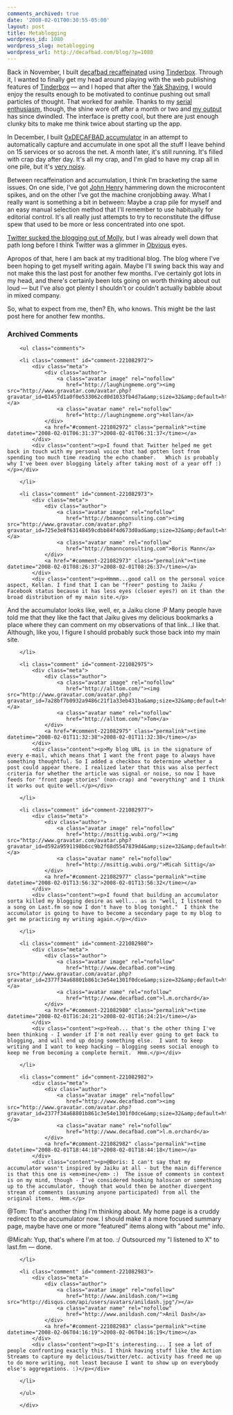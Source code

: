 ```yaml
---
comments_archived: true
date: '2008-02-01T00:30:55-05:00'
layout: post
title: Metablogging
wordpress_id: 1080
wordpress_slug: metablogging
wordpress_url: http://decafbad.com/blog/?p=1080
---
```

Back in November, I built [decafbad recaffeinated][recaffeinated] using [Tinderbox][].  Through it, I wanted to finally get my head around playing with the web publishing features of [Tinderbox][] — and I hoped that after the [Yak Shaving][yak], I would enjoy the results enough to be motivated to continue pushing out small particles of thought.  That worked for awhile.  Thanks to my [serial enthusiasm][serial], though, the shine wore off after a month or two and [my output][archives] has since dwindled.  The interface is pretty cool, but there are just enough clunky bits to make me think twice about starting up the app.

In December, I built [0xDECAFBAD accumulator][accum] in an attempt to automatically capture and accumulate in one spot all the stuff I leave behind on 15 services or so across the net.  A month later, it's still running.  It's filled with crap day after day.  It's all my crap, and I'm glad to have my crap all in one pile, but it's [very noisy][noisy].

Between recaffeination and accumulation, I think I'm bracketing the same issues.  On one side, I've got [John Henry][jh] hammering down the microcontent spikes, and on the other I've got the machine cronjobbing away.  What I really want is something a bit in between: Maybe a crap pile for myself and an easy manual selection method that I'll remember to use habitually for editorial control.  It's all really just attempts to try to reconstitute the diffuse spew that used to be more or less concentrated into one spot.

[Twitter sucked the blogging out of Molly][molly], but I was already well down that path long before I think Twitter was a glimmer in [Obvious][] eyes.  

Apropos of that, here I am back at my traditional blog.  The blog where I've been hoping to get myself writing again.  Maybe I'll swing back this way and not make this the last post for another few months.  I've certainly got lots in my head, and there's certainly been lots going on worth thinking about out loud — but I've also got plenty I shouldn't or couldn't actually babble about in mixed company.

So, what to expect from me, then?  Eh, who knows.  This might be the last post here for another few months.

[obvious]: http://obvious.com/
[molly]: http://www.molly.com/2008/01/05/twitter-sucked-the-blogging-out-of-me/
[jh]: http://en.wikipedia.org/wiki/John_Henry_(folklore)
[archives]: http://decafbad.com/recaffeinated/archives.html
[yak]: http://en.wiktionary.org/wiki/yak_shaving
[noisy]: http://decafbad.com/blog/2008/01/28/comments-fixed#comment-326727
[serial]: http://decafbad.com/blog/2006/05/26/confessions-of-a-serial-enthusiast
[accum]: http://decafbad.com/accum/
[recaffeinated]: http://decafbad.com/recaffeinated/
[tinderbox]: http://eastgate.com/Tinderbox/

<div id="comments" class="comments archived-comments">
            <h3>Archived Comments</h3>
            
        <ul class="comments">
            
        <li class="comment" id="comment-221082972">
            <div class="meta">
                <div class="author">
                    <a class="avatar image" rel="nofollow" 
                       href="http://laughingmeme.org"><img src="http://www.gravatar.com/avatar.php?gravatar_id=01457d1a0f0e533062cd0d1033fb4d7a&amp;size=32&amp;default=http://mediacdn.disqus.com/1320279820/images/noavatar32.png"/></a>
                    <a class="avatar name" rel="nofollow" 
                       href="http://laughingmeme.org">kellan</a>
                </div>
                <a href="#comment-221082972" class="permalink"><time datetime="2008-02-01T06:31:37">2008-02-01T06:31:37</time></a>
            </div>
            <div class="content"><p>I found that Twitter helped me get back in touch with my personal voice that had gotten lost from spending too much time reading the echo chamber.   Which is probably why I've been over blogging lately after taking most of a year off :)</p></div>
            
        </li>
    
        <li class="comment" id="comment-221082973">
            <div class="meta">
                <div class="author">
                    <a class="avatar image" rel="nofollow" 
                       href="http://bmannconsulting.com"><img src="http://www.gravatar.com/avatar.php?gravatar_id=725e3e8f63148459cdbb84f4d673d0ad&amp;size=32&amp;default=http://mediacdn.disqus.com/1320279820/images/noavatar32.png"/></a>
                    <a class="avatar name" rel="nofollow" 
                       href="http://bmannconsulting.com">Boris Mann</a>
                </div>
                <a href="#comment-221082973" class="permalink"><time datetime="2008-02-01T08:26:37">2008-02-01T08:26:37</time></a>
            </div>
            <div class="content"><p>Hmmm...good call on the personal voice aspect, Kellan. I find that I can be "freer" posting to Jaiku / Facebook status because it has less eyes (closer eyes?) on it than the broad distribution of my main site.</p>

<p>And the accumulator looks like, well, er, a Jaiku clone :P Many people have told me that they like the fact that Jaiku gives my delicious bookmarks a place where they can comment on my observations of that link...I like that. Although, like you, I figure I should probably suck those back into my main site.</p></div>
            
        </li>
    
        <li class="comment" id="comment-221082975">
            <div class="meta">
                <div class="author">
                    <a class="avatar image" rel="nofollow" 
                       href="http://alltom.com/"><img src="http://www.gravatar.com/avatar.php?gravatar_id=7a28bf7b0932a9486c21f1a33eb431ba&amp;size=32&amp;default=http://mediacdn.disqus.com/1320279820/images/noavatar32.png"/></a>
                    <a class="avatar name" rel="nofollow" 
                       href="http://alltom.com/">Tom</a>
                </div>
                <a href="#comment-221082975" class="permalink"><time datetime="2008-02-01T11:32:38">2008-02-01T11:32:38</time></a>
            </div>
            <div class="content"><p>My blog URL is in the signature of every e-mail, which means that I want the front page to always have something thoughtful. So I added a checkbox to determine whether a post could appear there. I realized later that this was also perfect criteria for whether the article was signal or noise, so now I have feeds for "front page stories" (non-crap) and "everything" and I think it works out quite well.</p></div>
            
        </li>
    
        <li class="comment" id="comment-221082977">
            <div class="meta">
                <div class="author">
                    <a class="avatar image" rel="nofollow" 
                       href="http://msittig.wubi.org/"><img src="http://www.gravatar.com/avatar.php?gravatar_id=d592a9591198b6cc9b2f68d5547839d4&amp;size=32&amp;default=http://mediacdn.disqus.com/1320279820/images/noavatar32.png"/></a>
                    <a class="avatar name" rel="nofollow" 
                       href="http://msittig.wubi.org/">Micah Sittig</a>
                </div>
                <a href="#comment-221082977" class="permalink"><time datetime="2008-02-01T13:56:32">2008-02-01T13:56:32</time></a>
            </div>
            <div class="content"><p>I found that building an accumulator sorta killed my blogging desire as well... as in "well, I listened to a song on Last.fm so now I don't have to blog tonight."  I think the accumulator is going to have to become a secondary page to my blog to get me practicing my writing again.</p></div>
            
        </li>
    
        <li class="comment" id="comment-221082980">
            <div class="meta">
                <div class="author">
                    <a class="avatar image" rel="nofollow" 
                       href="http://www.decafbad.com"><img src="http://www.gravatar.com/avatar.php?gravatar_id=2377f34a68801b861c3e54e1301f0dce&amp;size=32&amp;default=http://mediacdn.disqus.com/1320279820/images/noavatar32.png"/></a>
                    <a class="avatar name" rel="nofollow" 
                       href="http://www.decafbad.com">l.m.orchard</a>
                </div>
                <a href="#comment-221082980" class="permalink"><time datetime="2008-02-01T16:24:21">2008-02-01T16:24:21</time></a>
            </div>
            <div class="content"><p>Yeah... that's the other thing I've been thinking - I wonder if I'm not really ever going to get back to blogging, and will end up doing something else.  I want to keep writing and I want to keep hacking — blogging seems social enough to keep me from becoming a complete hermit.  Hmm.</p></div>
            
        </li>
    
        <li class="comment" id="comment-221082982">
            <div class="meta">
                <div class="author">
                    <a class="avatar image" rel="nofollow" 
                       href="http://www.decafbad.com"><img src="http://www.gravatar.com/avatar.php?gravatar_id=2377f34a68801b861c3e54e1301f0dce&amp;size=32&amp;default=http://mediacdn.disqus.com/1320279820/images/noavatar32.png"/></a>
                    <a class="avatar name" rel="nofollow" 
                       href="http://www.decafbad.com">l.m.orchard</a>
                </div>
                <a href="#comment-221082982" class="permalink"><time datetime="2008-02-01T18:44:18">2008-02-01T18:44:18</time></a>
            </div>
            <div class="content"><p>@Boris: I can't say that my accumulator wasn't inspired by Jaiku at all - but the main difference is that this one is <em>mine</em> :)  The issue of comments in context is on my mind, though - I've considered hooking haloscan or something up to the accumulator, though that would then be another divergent stream of comments (assuming anyone participated) from all the original items.  Hmm.</p>

<p>@Tom: That's another thing I'm thinking about.  My home page is a cruddy redirect to the accumulator now.  I should make it a more focused summary page, maybe have one or more "featured" items along with "about me" info.</p>

<p>@Micah: Yup, that's where I'm at too. :/  Outsourced my "I listened to X" to last.fm — done.</p></div>
            
        </li>
    
        <li class="comment" id="comment-221082983">
            <div class="meta">
                <div class="author">
                    <a class="avatar image" rel="nofollow" 
                       href="http://www.anildash.com/"><img src="http://disqus.com/api/users/avatars/anildash.jpg"/></a>
                    <a class="avatar name" rel="nofollow" 
                       href="http://www.anildash.com/">Anil Dash</a>
                </div>
                <a href="#comment-221082983" class="permalink"><time datetime="2008-02-06T04:16:19">2008-02-06T04:16:19</time></a>
            </div>
            <div class="content"><p>It's interesting... I see a lot of people confronting exactly this. I think having stuff like the Action Streams to capture my delicious/twitter/etc. activity has freed me up to do more writing, not least because I want to show up on everybody else's aggregations. :)</p></div>
            
        </li>
    
        </ul>
    
        </div>
    